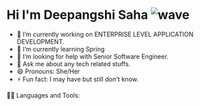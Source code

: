 # Hi I'm Deepangshi Saha ![wave](https://user-images.githubusercontent.com/80335921/142718747-f617473f-5780-14cb-bcb3-a89dd7dc6281.gif)

- 🔭 I’m currently working on ENTERPRISE LEVEL APPLICATION DEVELOPMENT.
- 🌱 I’m currently learning Spring
- 🤔 I’m looking for help with Senior Software Engineer.
- 💬 Ask me about any tech related stuffs.
- 😄 Pronouns: She/Her
- ⚡ Fun fact: I may have but still don't know.

👩‍💻 Languages and Tools:

